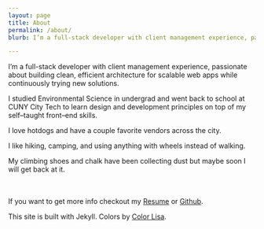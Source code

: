 ```yaml
---
layout: page
title: About
permalink: /about/
blurb: I’m a full-stack developer with client management experience, passionate about building clean, efficient architecture for scalable web apps while continuously trying new solutions.

---
```


I’m a full-stack developer with client management experience, passionate about building clean, efficient architecture for scalable web apps while continuously trying new solutions.

I studied Environmental Science in undergrad and went back to school at CUNY City Tech to learn design and development principles on top of my self–taught front–end skills.

I love hotdogs and have a couple favorite vendors across the city.

I like hiking, camping, and using anything with wheels instead of walking.

My climbing shoes and chalk have been collecting dust but maybe soon I will get back at it.
<br/>
<br/>
<br/>

If you want to get more info checkout my <a target="_blank" href="{{ site.baseurl }}/assets/pdfs/KarwatowskiErikResume.pdf">Resume</a> or <a target="_blank" href="https://github.com/erikleon/">Github</a>.

This site is built with Jekyll. Colors by <a href="http://colorlisa.com/">Color Lisa</a>.
